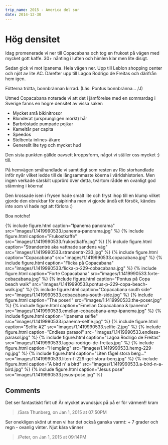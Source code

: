 ```yaml
---
trip_name: 2015 - America del sur
date: 2014-12-30
---
```


# Hög densitet

Idag promenerade vi ner till Copacabana och tog en frukost på vägen med mycket gott kaffe. 30+ nånting i luften och himlen klar men lite disigt.

Sedan gick vi mot Ipanema. Hela vägen ner. Upp till Leblon shopping center och njöt av lite AC. Därefter upp till Lagoa Rodrigo de Freitas och därifrån hem igen.

Fötterna trötta, bonnbrännan kirrad.
(Läs: Pontus bonnbränna... /J)

Utmed Copacabana noterade vi att det i jämförelse med en sommardag i Sverige fanns en högre densitet av vissa saker:
- Mycket små bikinitrosor
- Blonderat (ursprungligen mörkt) hår
- Barbröstade pumpade pojkar
- Kameltår per capita
- Speedos
- Stelbenta inlines-åkare
- Generellt lite tyg och mycket hud

Den sista punkten gällde oavsett kroppsform, något vi ställer oss mycket :) till.

På hemvägen småhandlade vi samtidigt som resten av Rio storhandlade inför nyår vilket ledde till de långsammaste köerna i världshistorien. Men ingen verkade särskilt upprörd över detta, tvärtom rådde en ovanligt god stämning i köerna!

Den krossade isen i frysen hade smält lite och fryst ihop till en klump vilket gjorde den obrukbar för caipirinha men vi gjorde ändå ett försök, kändes inte som vi hade ngt att förlora :)

Boa notche!

{% include figure.html caption="Ipanema panorama" src="images/1.1419990533.ipanema-panorama.jpg" %}
{% include figure.html caption="Frukostkaffe" src="images/1.1419990533.frukostkaffe.jpg" %}
{% include figure.html caption="Strandentré aka vattnade sandens väg" src="images/1.1419990533.strandentr-233.jpg" %}
{% include figure.html caption="Copacabana" src="images/1.1419990533.copacabana.jpg" %}
{% include figure.html caption="Flicka på Copacabana" src="images/1.1419990533.flicka-p-229-cobacabana.jpg" %}
{% include figure.html caption="Forte Copacabana" src="images/1.1419990533.forte-cobacabana.jpg" %}
{% include figure.html caption="Pontus på Copa beach walk" src="images/1.1419990533.pontus-p-229-copa-beach-walk.jpg" %}
{% include figure.html caption="Copacabana south side" src="images/1.1419990533.cobacabana-south-side.jpg" %}
{% include figure.html caption="The poser!" src="images/1.1419990533.the-poser.jpg" %}
{% include figure.html caption="Emellan Copacabana & Ipanema" src="images/1.1419990533.emellan-cobacabana-amp-ipanema.jpg" %}
{% include figure.html caption="Ipanema selfie" src="images/1.1419990533.ipanema-selfie.jpg" %}
{% include figure.html caption="Selfie #2" src="images/1.1419990533.selfie-2.jpg" %}
{% include figure.html caption="Endless parasol" src="images/1.1419990533.endless-parasol.jpg" %}
{% include figure.html caption="Lagoa Rodrigo de Freitas" src="images/1.1419990533.lagoa-rodrigo-de-freitas.jpg" %}
{% include figure.html caption="Hemgång" src="images/1.1419990533.hemg-229-ng.jpg" %}
{% include figure.html caption="Liten fågel stora berg..." src="images/1.1419990533.liten-f-229-gel-stora-berg.jpg" %}
{% include figure.html caption="A bird n' a bird" src="images/1.1419990533.a-bird-n-a-bird.jpg" %}
{% include figure.html caption="Jesus pose" src="images/1.1419990533.jesus-pose.jpg" %}

## Comments

Det ser fantastiskt fint ut! Är mycket avundsjuk på på er för värmen!! kram
> /Sara Thunberg, on Jan 1, 2015 at 07:50PM

Ser onekligen skönt ut men vi har det också ganska varmt: + 7 grader och regn - ovanlig vinter. Njut kära vänner
> /Peter, on Jan 1, 2015 at 09:14PM
